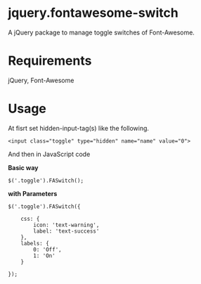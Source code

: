 jquery.fontawesome-switch
=========================

A jQuery package to manage toggle switches of Font-Awesome.

Requirements
====

jQuery, Font-Awesome

Usage
====

At fisrt set hidden-input-tag(s) like the following.

    <input class="toggle" type="hidden" name="name" value="0">

And then in JavaScript code

**Basic way**

    $('.toggle').FASwitch();

**with Parameters**

	$('.toggle').FASwitch({

		css: {
			icon: 'text-warning', 
			label: 'text-success'
		}, 
		labels: {
			0: 'Off', 
			1: 'On'
		}

	});